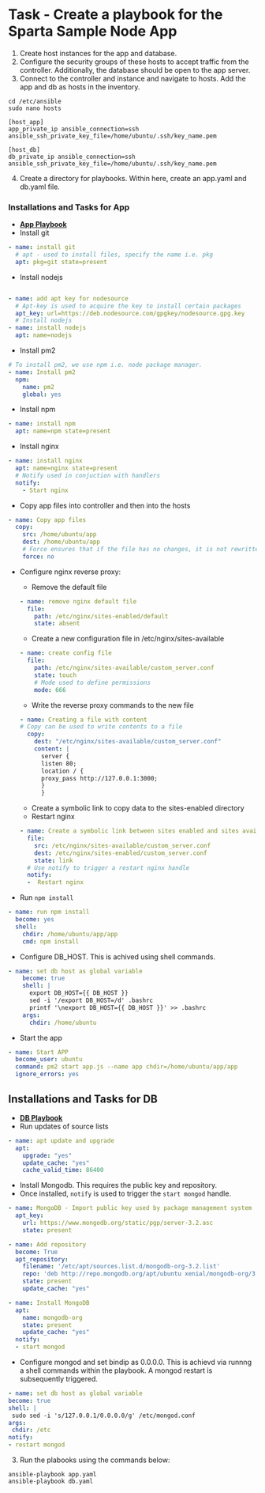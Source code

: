 # Task - Create a playbook for the Sparta Sample Node App

1. Create host instances for the app and database.
2. Configure the security groups of these hosts to accept traffic from the controller. Additionally, the database should be open to the app server.
3. Connect to the controller and instance and navigate to hosts. Add the app and db as hosts in the inventory.
```
cd /etc/ansible
sudo nano hosts

[host_app]
app_private_ip ansible_connection=ssh ansible_ssh_private_key_file=/home/ubuntu/.ssh/key_name.pem

[host_db]
db_private_ip ansible_connection=ssh ansible_ssh_private_key_file=/home/ubuntu/.ssh/key_name.pem
```
4. Create a directory for playbooks. Within here, create an app.yaml and db.yaml file. 

### Installations and Tasks for App
* [**App Playbook**](https://github.com/A-Ahmed100216/Ansible_app_deploy/blob/main/app.yaml)
* Install git
```YAML
- name: install git
  # apt - used to install files, specify the name i.e. pkg
  apt: pkg=git state=present
```
* Install nodejs
```YAML

- name: add apt key for nodesource
  # Apt-key is used to acquire the key to install certain packages
  apt_key: url=https://deb.nodesource.com/gpgkey/nodesource.gpg.key
  # Install nodejs
- name: install nodejs
  apt: name=nodejs
```
* Install pm2
```YAML
# To install pm2, we use npm i.e. node package manager.
- name: Install pm2
  npm:
    name: pm2
    global: yes
```
* Install npm
```YAML
- name: install npm
  apt: name=npm state=present
```
* Install nginx
```YAML
- name: install nginx
  apt: name=nginx state=present
  # Notify used in conjuction with handlers
  notify:
    - Start nginx
```
* Copy app files into controller and then into the hosts
```YAML
- name: Copy app files
  copy:
    src: /home/ubuntu/app
    dest: /home/ubuntu/app
    # Force ensures that if the file has no changes, it is not rewritten
    force: no
```
* Configure nginx reverse proxy:
  * Remove the default file
  ```YAML
  - name: remove nginx default file
    file:
      path: /etc/nginx/sites-enabled/default
      state: absent
  ```
  * Create a new configuration file in /etc/nginx/sites-available
  ```YAML
  - name: create config file
    file:
      path: /etc/nginx/sites-available/custom_server.conf
      state: touch
      # Mode used to define permissions
      mode: 666
  ```
  * Write the reverse proxy commands to the new file
  ```YAML
  - name: Creating a file with content
  # Copy can be used to write contents to a file
    copy:
      dest: "/etc/nginx/sites-available/custom_server.conf"
      content: |
        server {
        listen 80;
        location / {
        proxy_pass http://127.0.0.1:3000;
        }
        }
  ```
  * Create a symbolic link to copy data to the sites-enabled directory
  * Restart nginx
  ```YAML
  - name: Create a symbolic link between sites enabled and sites available
    file:
      src: /etc/nginx/sites-available/custom_server.conf
      dest: /etc/nginx/sites-enabled/custom_server.conf
      state: link
    # Use notify to trigger a restart nginx handle   
    notify:
    -  Restart nginx
    ```

* Run `npm install`
```YAML
- name: run npm install
  become: yes
  shell:
    chdir: /home/ubuntu/app/app
    cmd: npm install
```

* Configure DB_HOST. This is achived using shell commands.  
```YAML
- name: set db host as global variable
    become: true
    shell: |
      export DB_HOST={{ DB_HOST }}
      sed -i '/export DB_HOST=/d' .bashrc
      printf '\nexport DB_HOST={{ DB_HOST }}' >> .bashrc
    args:
      chdir: /home/ubuntu
```


* Start the app
```YAML
- name: Start APP
  become_user: ubuntu
  command: pm2 start app.js --name app chdir=/home/ubuntu/app/app
  ignore_errors: yes
```

## Installations and Tasks for DB
* [**DB Playbook**](https://github.com/A-Ahmed100216/Ansible_app_deploy/blob/main/db.yaml)
* Run updates of source lists
```YAML
- name: apt update and upgrade
  apt:
    upgrade: "yes"
    update_cache: "yes"
    cache_valid_time: 86400
```

* Install Mongodb. This requires the public key and repository.
* Once installed, `notify` is used to trigger the `start mongod` handle.
```YAML
- name: MongoDB - Import public key used by package management system
  apt_key:
    url: https://www.mongodb.org/static/pgp/server-3.2.asc
    state: present

- name: Add repository
  become: True
  apt_repository:
    filename: '/etc/apt/sources.list.d/mongodb-org-3.2.list'
    repo: 'deb http://repo.mongodb.org/apt/ubuntu xenial/mongodb-org/3.2 multiverse'
    state: present
    update_cache: "yes"

- name: Install MongoDB
  apt:
    name: mongodb-org
    state: present
    update_cache: "yes"
  notify:
  - start mongod
```
* Configure mongod and set bindip as 0.0.0.0. This is achievd via runnng a shell commands within the playbook. A mongod restart is subsequently triggered.  
```YAML
- name: set db host as global variable
become: true
shell: |
 sudo sed -i 's/127.0.0.1/0.0.0.0/g' /etc/mongod.conf
args:
 chdir: /etc
notify:
- restart mongod
```
3. Run the plabooks using the commands below:
```
ansible-playbook app.yaml
ansible-playbook db.yaml
```
